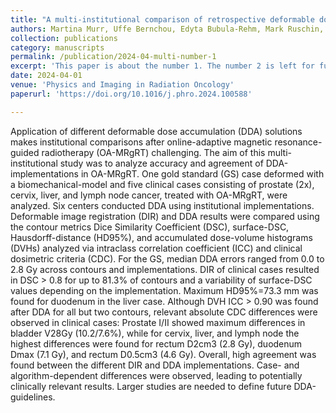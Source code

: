 ```yaml
---
title: "A multi-institutional comparison of retrospective deformable dose accumulation for online adaptive magnetic resonance-guided radiotherapy."
authors: Martina Murr, Uffe Bernchou, Edyta Bubula-Rehm, Mark Ruschin, Parisa Sadeghi,Peter Voet, Jeff D Winter, Jinzhong Yang, Eyesha Younus, Cornel Zachiu, Yao Zhao,Hualiang Zhong, Daniela Thorwarth. 
collection: publications
category: manuscripts
permalink: /publication/2024-04-multi-number-1
excerpt: 'This paper is about the number 1. The number 2 is left for future work.'
date: 2024-04-01
venue: 'Physics and Imaging in Radiation Oncology'
paperurl: 'https://doi.org/10.1016/j.phro.2024.100588'

---
```


Application of different deformable dose accumulation (DDA) solutions makes institutional comparisons after online-adaptive magnetic resonance-guided radiotherapy (OA-MRgRT) challenging. The aim of this multi-institutional study was to analyze accuracy and agreement of DDA-implementations in OA-MRgRT.
One gold standard (GS) case deformed with a biomechanical-model and five clinical cases consisting of prostate (2x), cervix, liver, and lymph node cancer, treated with OA-MRgRT, were analyzed. Six centers conducted DDA using institutional implementations. Deformable image registration (DIR) and DDA results were compared using the contour metrics Dice Similarity Coefficient (DSC), surface-DSC, Hausdorff-distance (HD95%), and accumulated dose-volume histograms (DVHs) analyzed via intraclass correlation coefficient (ICC) and clinical dosimetric criteria (CDC).
For the GS, median DDA errors ranged from 0.0 to 2.8 Gy across contours and implementations. DIR of clinical cases resulted in DSC > 0.8 for up to 81.3% of contours and a variability of surface-DSC values depending on the implementation. Maximum HD95%=73.3 mm was found for duodenum in the liver case. Although DVH ICC > 0.90 was found after DDA for all but two contours, relevant absolute CDC differences were observed in clinical cases: Prostate I/II showed maximum differences in bladder V28Gy (10.2/7.6%), while for cervix, liver, and lymph node the highest differences were found for rectum D2cm3 (2.8 Gy), duodenum Dmax (7.1 Gy), and rectum D0.5cm3 (4.6 Gy).
Overall, high agreement was found between the different DIR and DDA implementations. Case- and algorithm-dependent differences were observed, leading to potentially clinically relevant results. Larger studies are needed to define future DDA-guidelines.
